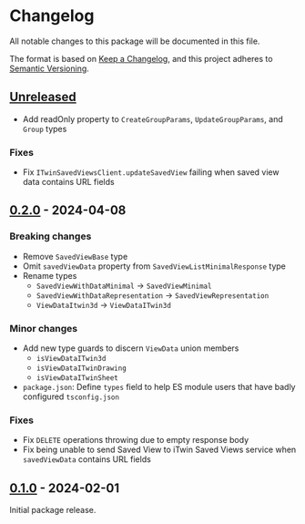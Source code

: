 # Changelog

All notable changes to this package will be documented in this file.

The format is based on [Keep a Changelog](https://keepachangelog.com/en/1.0.0/), and this project adheres to [Semantic Versioning](https://semver.org/spec/v2.0.0.html).

## [Unreleased](https://github.com/iTwin/saved-views/tree/HEAD/packages/saved-views-client)

* Add readOnly property to `CreateGroupParams`, `UpdateGroupParams`, and `Group` types

### Fixes

* Fix `ITwinSavedViewsClient.updateSavedView` failing when saved view data contains URL fields

## [0.2.0](https://github.com/iTwin/saved-views/tree/v0.2.0-client/packages/saved-views-client) - 2024-04-08

### Breaking changes

* Remove `SavedViewBase` type
* Omit `savedViewData` property from `SavedViewListMinimalResponse` type
* Rename types
    * `SavedViewWithDataMinimal` -> `SavedViewMinimal`
    * `SavedViewWithDataRepresentation` -> `SavedViewRepresentation`
    * `ViewDataItwin3d` -> `ViewDataITwin3d`

### Minor changes

* Add new type guards to discern `ViewData` union members
    * `isViewDataITwin3d`
    * `isViewDataITwinDrawing`
    * `isViewDataITwinSheet`
* `package.json`: Define `types` field to help ES module users that have badly configured `tsconfig.json`

### Fixes

* Fix `DELETE` operations throwing due to empty response body
* Fix being unable to send Saved View to iTwin Saved Views service when `savedViewData` contains URL fields

## [0.1.0](https://github.com/iTwin/saved-views/tree/v0.1.0-client/packages/saved-views-client) - 2024-02-01

Initial package release.
